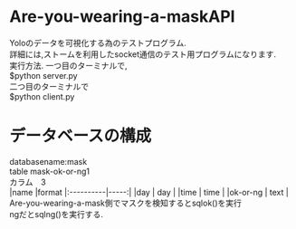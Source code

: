 # Are-you-wearing-a-maskAPI
Yoloのデータを可視化する為のテストプログラム.<br>
詳細には,ストームを利用したsocket通信のテスト用プログラムになります.<br>
実行方法.
一つ目のターミナルで,<br>
$python server.py<br>
二つ目のターミナルで<br>
$python client.py<br>
# データベースの構成
databasename:mask<br>
table mask-ok-or-ng1<br>
カラム　3<br>
|name      |format 
|:----------|-----:|
|day       | day   | 
|time      | time  | 
|ok-or-ng  | text  | 
Are-you-wearing-a-mask側でマスクを検知するとsqlok()を実行<br>
ngだとsqlng()を実行する.
